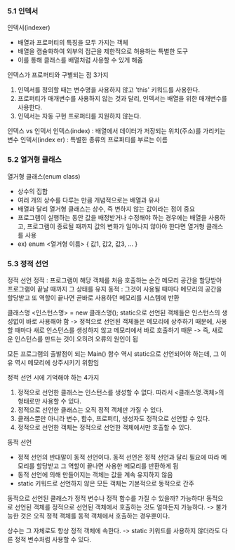 ### 5.1 인덱서

인덱서(indexer)
- 배열과 프로퍼티의 특징을 모두 가지는 객체
- 배열을 캡슐화하여 외부의 접근을 제한적으로 허용하는 특별한 도구
- 이를 통해 클래스를 배열처럼 사용할 수 있게 해줌

인덱스가 프로퍼티와 구별되는 점 3가지
1. 인덱서를 정의할 때는 변수명을 사용하지 않고 'this' 키워드를 사용한다.
2. 프로퍼티가 매개변수를 사용하지 않는 것과 달리, 인덱서는 배열을 위한 매개변수를 사용한다.
3. 인덱서는 자동 구현 프로퍼티를 지원하지 않는다.

인덱스 vs 인덱서
인덱스(index) : 배열에서 데이터가 저장되는 위치(주소)를 가리키는 변수
인덱서(index
er) : 특별한 종류의 프로퍼티를 부르는 이름

### 5.2 열거형 클래스

열거형 클래스(enum class)
- 상수의 집합
- 여러 개의 상수를 다루는 만큼 개념적으로는 배열과 유사
- 배열과 달리 열거형 클래스는 상수, 즉 변하지 않는 값이라는 점이 중요
- 프로그램이 실행하는 동안 값을 배정받거나 수정해야 하는 경우에는 배열을 사용하고, 프로그램이 종료될 때까지 값의 변화가 일어나지 않아야 한다면 열거형 클래스를 사용
- ex) enum <열거형 이름> { 값1, 값2, 값3, ... }

### 5.3 정적 선언

정적 선언
정적 : 프로그램이 해당 객체를 처음 호출하는 순간 메모리 공간을 할당받아 프로그램이 끝날 때까지 그 상태를 유지
동적 : 그것이 사용될 때마다 메모리의 공간을 할당받고 또 역할이 끝나면 곧바로 사용하던 메모리를 시스템에 반환

클래스명 <인스턴스명> = new 클래스명();
static으로 선언된 객체들은 인스턴스의 생성없이 바로 사용해야 함
-> 정적으로 선언된 객체들은 메모리에 상주하기 때문에, 사용할 때마다 새로 인스턴스를 생성하지 않고 메모리에서 바로 호출하기 때문
-> 즉, 새로운 인스턴스를 만드는 것이 오히려 오류의 원인이 됨

모든 프로그램의 출발점이 되는 Main() 함수 역시 static으로 선언되어야 하는데, 그 이유 역시 메모리에 상주시키기 위함임

정적 선언 시에 기억해야 하는 4가지
1. 정적으로 선언한 클래스는 인스턴스를 생성할 수 없다. 따라서 <클래스명.객체>의 형태로만 사용할 수 있다.
2. 정적으로 선언한 클래스는 오직 정적 객체만 가질 수 있다.
3. 클래스뿐만 아니라 변수, 함수, 프로퍼티, 생성자도 정적으로 선언할 수 있다.
4. 정적으로 선언한 객체는 정적으로 선언한 객체에서만 호출할 수 있다.

동적 선언
- 정적 선언의 반대말이 동적 선언이다. 동적 선언은 정적 선언과 달리 필요에 따라 메모리를 할당받고 그 역할이 끝나면 사용한 메모리를 반환하게 됨
- 동적 선언에 의해 만들어지는 객체는 값을 계속 유지하지 않음
- static 키워드로 선언하지 않은 모든 객체는 기본적으로 동적으로 간주

동적으로 선언된 클래스가 정적 변수나 정적 함수를 가질 수 있을까? 가능하다!
동적으로 선언된 객체를 정적으로 선언된 객체에서 호출하는 것도 얼마든지 가능하다.
-> 불가능한 것은 오직 정적 객체를 동적 객체에서 호출하는 경우뿐이다.

상수는 그 자체로도 항상 정적 객체에 속한다.
-> static 키워드를 사용하지 않더라도 다른 정적 변수처럼 사용할 수 있다.

